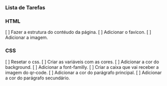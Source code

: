 ### Lista de Tarefas

### HTML
[ ] Fazer a estrutura do contéudo da página.
[ ] Adicionar o favicon.
[ ] Adicionar a imagem. 

### CSS
[ ] Resetar o css.
[ ] Criar as variáveis com as cores.
[ ] Adicionar a cor do background. 
[ ] Adicionar a font-familly.
[ ] Criar a caixa que vai receber a imagem do qr-code.
[ ] Adicionar a cor do parágrafo principal.
[ ] Adicionar a cor do parágrafo secundário.
